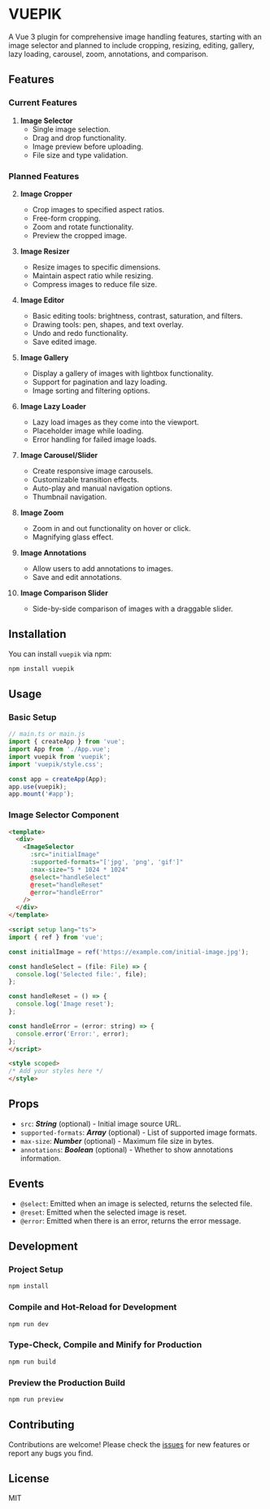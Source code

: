 # VUEPIK

A Vue 3 plugin for comprehensive image handling features, starting with an image selector and planned to include cropping, resizing, editing, gallery, lazy loading, carousel, zoom, annotations, and comparison.

## Features

### Current Features

1. **Image Selector**
    - Single image selection.
    - Drag and drop functionality.
    - Image preview before uploading.
    - File size and type validation.

### Planned Features
2. **Image Cropper**
    - Crop images to specified aspect ratios.
    - Free-form cropping.
    - Zoom and rotate functionality.
    - Preview the cropped image.

3. **Image Resizer**
    - Resize images to specific dimensions.
    - Maintain aspect ratio while resizing.
    - Compress images to reduce file size.

4. **Image Editor**
    - Basic editing tools: brightness, contrast, saturation, and filters.
    - Drawing tools: pen, shapes, and text overlay.
    - Undo and redo functionality.
    - Save edited image.

5. **Image Gallery**
    - Display a gallery of images with lightbox functionality.
    - Support for pagination and lazy loading.
    - Image sorting and filtering options.

6. **Image Lazy Loader**
    - Lazy load images as they come into the viewport.
    - Placeholder image while loading.
    - Error handling for failed image loads.

7. **Image Carousel/Slider**
    - Create responsive image carousels.
    - Customizable transition effects.
    - Auto-play and manual navigation options.
    - Thumbnail navigation.

8. **Image Zoom**
    - Zoom in and out functionality on hover or click.
    - Magnifying glass effect.

9. **Image Annotations**
    - Allow users to add annotations to images.
    - Save and edit annotations.

10. **Image Comparison Slider**
    - Side-by-side comparison of images with a draggable slider.

## Installation

You can install `vuepik` via npm:

```bash
npm install vuepik
```
## Usage

### Basic Setup

```javascript
// main.ts or main.js
import { createApp } from 'vue';
import App from './App.vue';
import vuepik from 'vuepik';
import 'vuepik/style.css';

const app = createApp(App);
app.use(vuepik);
app.mount('#app');
```

### Image Selector Component

```html
<template>
  <div>
    <ImageSelector
      :src="initialImage"
      :supported-formats="['jpg', 'png', 'gif']"
      :max-size="5 * 1024 * 1024"
      @select="handleSelect"
      @reset="handleReset"
      @error="handleError"
    />
  </div>
</template>

<script setup lang="ts">
import { ref } from 'vue';

const initialImage = ref('https://example.com/initial-image.jpg');

const handleSelect = (file: File) => {
  console.log('Selected file:', file);
};

const handleReset = () => {
  console.log('Image reset');
};

const handleError = (error: string) => {
  console.error('Error:', error);
};
</script>

<style scoped>
/* Add your styles here */
</style>
```

## Props
- `src`: ***String*** (optional) - Initial image source URL.
- `supported-formats`: ***Array*** (optional) - List of supported image formats.
- `max-size`: ***Number*** (optional) - Maximum file size in bytes.
- `annotations`: ***Boolean*** (optional) - Whether to show annotations information.

## Events
- `@select`: Emitted when an image is selected, returns the selected file.
- `@reset`: Emitted when the selected image is reset.
- `@error`: Emitted when there is an error, returns the error message.

## Development

### Project Setup
```bash
npm install
```

### Compile and Hot-Reload for Development
```bash
npm run dev
```

### Type-Check, Compile and Minify for Production
```bash
npm run build
```

### Preview the Production Build
```bash
npm run preview
```

## Contributing

Contributions are welcome! Please check the [issues](https://github.com/medelm1/vuepik/issues) for new features or report any bugs you find.

## License

MIT